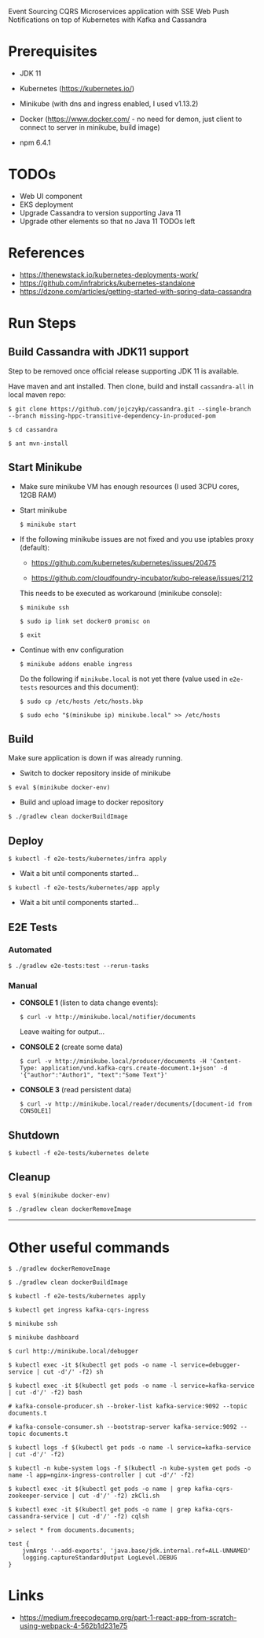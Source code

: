 Event Sourcing CQRS Microservices application with SSE Web Push Notifications on top of Kubernetes with Kafka and Cassandra


# Prerequisites
- JDK 11
- Kubernetes (https://kubernetes.io/)
- Minikube (with dns and ingress enabled, I used v1.13.2)
- Docker (https://www.docker.com/ - no need for demon, just client to connect to server in minikube, build image)

- npm 6.4.1


# TODOs
- Web UI component
- EKS deployment
- Upgrade Cassandra to version supporting Java 11
- Upgrade other elements so that no Java 11 TODOs left


# References
- https://thenewstack.io/kubernetes-deployments-work/
- https://github.com/infrabricks/kubernetes-standalone
- https://dzone.com/articles/getting-started-with-spring-data-cassandra


# Run Steps

## Build Cassandra with JDK11 support

  Step to be removed once official release supporting JDK 11 is available.

  Have maven and ant installed. Then clone, build and install `cassandra-all` in local maven repo:
  
  `$ git clone https://github.com/jojczykp/cassandra.git --single-branch --branch missing-hppc-transitive-dependency-in-produced-pom`
  
  `$ cd cassandra`
  
  `$ ant mvn-install`


## Start Minikube

- Make sure minikube VM has enough resources (I used 3CPU cores, 12GB RAM)

- Start minikube

  `$ minikube start`

- If the following minikube issues are not fixed and you use iptables proxy (default):

  - https://github.com/kubernetes/kubernetes/issues/20475

  - https://github.com/cloudfoundry-incubator/kubo-release/issues/212

  This needs to be executed as workaround (minikube console):

  `$ minikube ssh`
  
  `$ sudo ip link set docker0 promisc on`
  
  `$ exit`

- Continue with env configuration

  `$ minikube addons enable ingress`

  Do the following if `minikube.local` is not yet there (value used in `e2e-tests` resources and this document):
  
  `$ sudo cp /etc/hosts /etc/hosts.bkp`
  
  `$ sudo echo "$(minikube ip) minikube.local" >> /etc/hosts`


## Build

  Make sure application is down if was already running.
  
  - Switch to docker repository inside of minikube
    
  `$ eval $(minikube docker-env)`
  
  - Build and upload image to docker repository
  
  `$ ./gradlew clean dockerBuildImage`


## Deploy

  `$ kubectl -f e2e-tests/kubernetes/infra apply`

  - Wait a bit until components started...

  `$ kubectl -f e2e-tests/kubernetes/app apply`

  - Wait a bit until components started...


## E2E Tests


### Automated

  `$ ./gradlew e2e-tests:test --rerun-tasks`
  
  
### Manual

- **CONSOLE 1** (listen to data change events):

  `$ curl -v http://minikube.local/notifier/documents`

  Leave waiting for output...


- **CONSOLE 2** (create some data)

  `$ curl -v http://minikube.local/producer/documents -H 'Content-Type: application/vnd.kafka-cqrs.create-document.1+json' -d '{"author":"Author1", "text":"Some Text"}'`


- **CONSOLE 3** (read persistent data)

  `$ curl -v http://minikube.local/reader/documents/[document-id from CONSOLE1]`


## Shutdown

  `$ kubectl -f e2e-tests/kubernetes delete`


## Cleanup
  
  `$ eval $(minikube docker-env)`

  `$ ./gradlew clean dockerRemoveImage`

------------

# Other useful commands

`$ ./gradlew dockerRemoveImage`

`$ ./gradlew clean dockerBuildImage`

`$ kubectl -f e2e-tests/kubernetes apply`

`$ kubectl get ingress kafka-cqrs-ingress`

`$ minikube ssh`

`$ minikube dashboard`

`$ curl http://minikube.local/debugger`

`$ kubectl exec -it $(kubectl get pods -o name -l service=debugger-service | cut -d'/' -f2) sh`

`$ kubectl exec -it $(kubectl get pods -o name -l service=kafka-service | cut -d'/' -f2) bash`

`# kafka-console-producer.sh --broker-list kafka-service:9092 --topic documents.t`

`# kafka-console-consumer.sh --bootstrap-server kafka-service:9092 --topic documents.t`

`$ kubectl logs -f $(kubectl get pods -o name -l service=kafka-service | cut -d'/' -f2)`

`$ kubectl -n kube-system logs -f $(kubectl -n kube-system get pods -o name -l app=nginx-ingress-controller | cut -d'/' -f2)`

`$ kubectl exec -it $(kubectl get pods -o name | grep kafka-cqrs-zookeeper-service | cut -d'/' -f2) zkCli.sh`

`$ kubectl exec -it $(kubectl get pods -o name | grep kafka-cqrs-cassandra-service | cut -d'/' -f2) cqlsh`

`> select * from documents.documents;`

```
test {
    jvmArgs '--add-exports', 'java.base/jdk.internal.ref=ALL-UNNAMED'
    logging.captureStandardOutput LogLevel.DEBUG
}
```

# Links
- https://medium.freecodecamp.org/part-1-react-app-from-scratch-using-webpack-4-562b1d231e75
